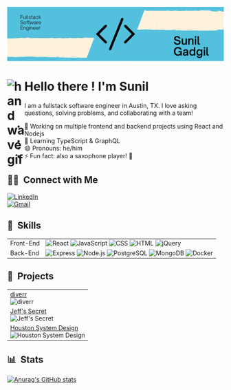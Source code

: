 ![Banner](public/Banner.png)

# <img alt="handwavegif" src="https://user-images.githubusercontent.com/39513876/112366216-8cfe7400-8cfe-11eb-8116-7d3dbae20e97.gif" width='40' align="left"/> Hello there ! I'm Sunil

I am a fullstack software engineer in Austin, TX. I love asking questions, solving problems, and collaborating with a team!
- 🔭  Working on multiple frontend and backend projects using React and Nodejs
- 🌱  Learning TypeScript & GraphQL
- 😄  Pronouns: he/him
- ⚡ Fun fact: also a saxophone player! 🎷


##  🤝🏻 &nbsp;Connect with Me

<a href="https://www.linkedin.com/in/sunil-gadgil/"><img alt="LinkedIn" src="https://img.shields.io/badge/-Sunil%20Gadgil-0077B5?style=for-the-badge&logo=Linkedin&logoColor=white"/></a>
<br>
<a href="mailto:sunilrgadgil@gmail.com"><img alt="Gmail" src="https://img.shields.io/badge/-sunilrgadgil@gmail.com-D14836?style=for-the-badge&logo=Gmail&logoColor=white"/></a>


## 🚀 &nbsp;Skills
<table>
  <tr>
    <td>Front-End</td>
    <td>
      <img alt="React" src="https://img.shields.io/badge/React-0088CC?logo=react&logoColor=white&style=for-the-badge" />
      <img alt="JavaScript" src="https://img.shields.io/badge/JavaScript-E89313?logo=javascript&logoColor=white&style=for-the-badge" />
      <img alt="CSS" src="https://img.shields.io/badge/CSS-1572B6?logo=css3&logoColor=white&style=for-the-badge" />
      <img alt="HTML" src="https://img.shields.io/badge/HTML-E34F26?logo=html5&logoColor=white&style=for-the-badge" />
      <img alt="jQuery" src="https://img.shields.io/badge/jQuery-0769AD?logo=jQuery&logoColor=white&style=for-the-badge" />
    </td>
  </tr>
    <tr>
    <td>Back-End</td>
    <td>
      <img alt="Express" src="https://img.shields.io/badge/express-000000?logo=express&logoColor=white&style=for-the-badge" />
      <img alt="Node.js" src="https://img.shields.io/badge/node.js-339933?logo=node.js&logoColor=white&style=for-the-badge" />
      <img alt="PostgreSQL" src="https://camo.githubusercontent.com/281c069a2703e948b536500b9fd808cb4fb2496b3b66741db4013a2c89e91986/68747470733a2f2f696d672e736869656c64732e696f2f62616467652f506f737467726553514c2d3331363139323f7374796c653d666f722d7468652d6261646765266c6f676f3d706f737467726573716c266c6f676f436f6c6f723d7768697465" />
      <img alt="MongoDB" src="https://img.shields.io/badge/MongoDB-47A248?logo=mongodb&logoColor=white&style=for-the-badge" />
      <img alt="Docker" src="https://img.shields.io/badge/docker-2496ED?logo=docker&logoColor=white&style=for-the-badge" />
    </td>
  </tr>
</table>

## 🎨 &nbsp;Projects


<table>
  <tr>
    <td>
      <a href="https://github.com/hratx-blue-ocean/diverr">diverr</a>
      <br>
      <img alt="diverr" src="https://github.com/hratx-blue-ocean/diverr/blob/master/gifs/about.gif" width="480px" />
    </td
  </tr>
  <tr>
    <td>
      <a href="https://github.com/ht-atx55-team-timbre/project-catwalk">Jeff's Secret</a>
      <br>
      <img alt="Jeff's Secret" src="https://github.com/itsme-sunil/project-catwalk/blob/master/client/data/gifs/overview.gif" width="480px" />
    </td>
  <tr>
    <td>
      <a href="https://github.com/itsme-sunil/qa-service">Houston System Design</a>
      <br>
      <img alt="Houston System Design" src="https://github.com/itsme-sunil/qa-service/blob/master/api/data/readMeFiles/loader-stress-test.png" width="480px" />
    </td>
  </tr>
</table>


## 📊 &nbsp;Stats

[![Anurag's GitHub stats](https://github-readme-stats.vercel.app/api?username=itsme-sunil)](https://github.com/anuraghazra/github-readme-stats)
